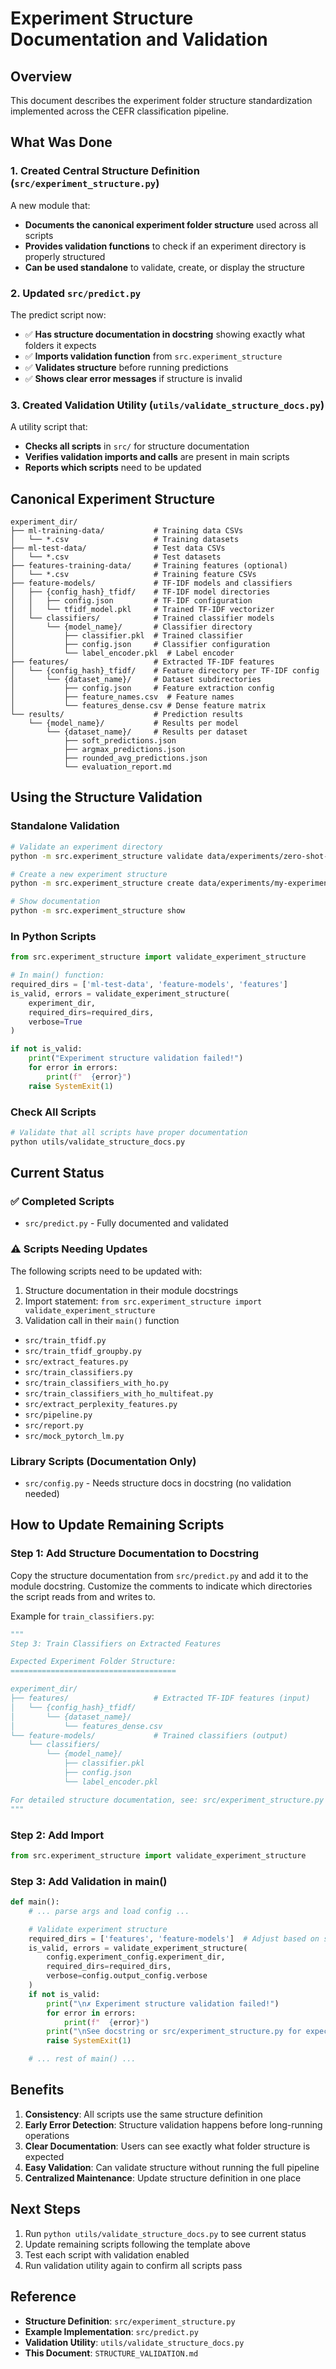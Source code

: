 # Experiment Structure Documentation and Validation

## Overview

This document describes the experiment folder structure standardization implemented across the CEFR classification pipeline.

## What Was Done

### 1. Created Central Structure Definition (`src/experiment_structure.py`)

A new module that:
- **Documents the canonical experiment folder structure** used across all scripts
- **Provides validation functions** to check if an experiment directory is properly structured
- **Can be used standalone** to validate, create, or display the structure

### 2. Updated `src/predict.py`

The predict script now:
- ✅ **Has structure documentation in docstring** showing exactly what folders it expects
- ✅ **Imports validation function** from `src.experiment_structure`
- ✅ **Validates structure** before running predictions
- ✅ **Shows clear error messages** if structure is invalid

### 3. Created Validation Utility (`utils/validate_structure_docs.py`)

A utility script that:
- **Checks all scripts** in `src/` for structure documentation
- **Verifies validation imports and calls** are present in main scripts
- **Reports which scripts** need to be updated

## Canonical Experiment Structure

```
experiment_dir/
├── ml-training-data/           # Training data CSVs
│   └── *.csv                   # Training datasets
├── ml-test-data/               # Test data CSVs
│   └── *.csv                   # Test datasets
├── features-training-data/     # Training features (optional)
│   └── *.csv                   # Training feature CSVs
├── feature-models/             # TF-IDF models and classifiers
│   ├── {config_hash}_tfidf/    # TF-IDF model directories
│   │   ├── config.json         # TF-IDF configuration
│   │   └── tfidf_model.pkl     # Trained TF-IDF vectorizer
│   └── classifiers/            # Trained classifier models
│       └── {model_name}/       # Classifier directory
│           ├── classifier.pkl  # Trained classifier
│           ├── config.json     # Classifier configuration
│           └── label_encoder.pkl  # Label encoder
├── features/                   # Extracted TF-IDF features
│   └── {config_hash}_tfidf/    # Feature directory per TF-IDF config
│       └── {dataset_name}/     # Dataset subdirectories
│           ├── config.json     # Feature extraction config
│           ├── feature_names.csv  # Feature names
│           └── features_dense.csv # Dense feature matrix
└── results/                    # Prediction results
    └── {model_name}/           # Results per model
        └── {dataset_name}/     # Results per dataset
            ├── soft_predictions.json
            ├── argmax_predictions.json
            ├── rounded_avg_predictions.json
            └── evaluation_report.md
```

## Using the Structure Validation

### Standalone Validation

```bash
# Validate an experiment directory
python -m src.experiment_structure validate data/experiments/zero-shot-2

# Create a new experiment structure
python -m src.experiment_structure create data/experiments/my-experiment

# Show documentation
python -m src.experiment_structure show
```

### In Python Scripts

```python
from src.experiment_structure import validate_experiment_structure

# In main() function:
required_dirs = ['ml-test-data', 'feature-models', 'features']
is_valid, errors = validate_experiment_structure(
    experiment_dir,
    required_dirs=required_dirs,
    verbose=True
)

if not is_valid:
    print("Experiment structure validation failed!")
    for error in errors:
        print(f"  {error}")
    raise SystemExit(1)
```

### Check All Scripts

```bash
# Validate that all scripts have proper documentation
python utils/validate_structure_docs.py
```

## Current Status

### ✅ Completed Scripts
- `src/predict.py` - Fully documented and validated

### ⚠️ Scripts Needing Updates

The following scripts need to be updated with:
1. Structure documentation in their module docstrings
2. Import statement: `from src.experiment_structure import validate_experiment_structure`
3. Validation call in their `main()` function

- `src/train_tfidf.py`
- `src/train_tfidf_groupby.py`
- `src/extract_features.py`
- `src/train_classifiers.py`
- `src/train_classifiers_with_ho.py`
- `src/train_classifiers_with_ho_multifeat.py`
- `src/extract_perplexity_features.py`
- `src/pipeline.py`
- `src/report.py`
- `src/mock_pytorch_lm.py`

### Library Scripts (Documentation Only)
- `src/config.py` - Needs structure docs in docstring (no validation needed)

## How to Update Remaining Scripts

### Step 1: Add Structure Documentation to Docstring

Copy the structure documentation from `src/predict.py` and add it to the module docstring. Customize the comments to indicate which directories the script reads from and writes to.

Example for `train_classifiers.py`:

```python
"""
Step 3: Train Classifiers on Extracted Features

Expected Experiment Folder Structure:
=====================================

experiment_dir/
├── features/                   # Extracted TF-IDF features (input)
│   └── {config_hash}_tfidf/
│       └── {dataset_name}/
│           └── features_dense.csv
└── feature-models/             # Trained classifiers (output)
    └── classifiers/
        └── {model_name}/
            ├── classifier.pkl
            ├── config.json
            └── label_encoder.pkl

For detailed structure documentation, see: src/experiment_structure.py
"""
```

### Step 2: Add Import

```python
from src.experiment_structure import validate_experiment_structure
```

### Step 3: Add Validation in main()

```python
def main():
    # ... parse args and load config ...

    # Validate experiment structure
    required_dirs = ['features', 'feature-models']  # Adjust based on script needs
    is_valid, errors = validate_experiment_structure(
        config.experiment_config.experiment_dir,
        required_dirs=required_dirs,
        verbose=config.output_config.verbose
    )
    if not is_valid:
        print("\n✗ Experiment structure validation failed!")
        for error in errors:
            print(f"  {error}")
        print("\nSee docstring or src/experiment_structure.py for expected structure.")
        raise SystemExit(1)

    # ... rest of main() ...
```

## Benefits

1. **Consistency**: All scripts use the same structure definition
2. **Early Error Detection**: Structure validation happens before long-running operations
3. **Clear Documentation**: Users can see exactly what folder structure is expected
4. **Easy Validation**: Can validate structure without running the full pipeline
5. **Centralized Maintenance**: Update structure definition in one place

## Next Steps

1. Run `python utils/validate_structure_docs.py` to see current status
2. Update remaining scripts following the template above
3. Test each script with validation enabled
4. Run validation utility again to confirm all scripts pass

## Reference

- **Structure Definition**: `src/experiment_structure.py`
- **Example Implementation**: `src/predict.py`
- **Validation Utility**: `utils/validate_structure_docs.py`
- **This Document**: `STRUCTURE_VALIDATION.md`
